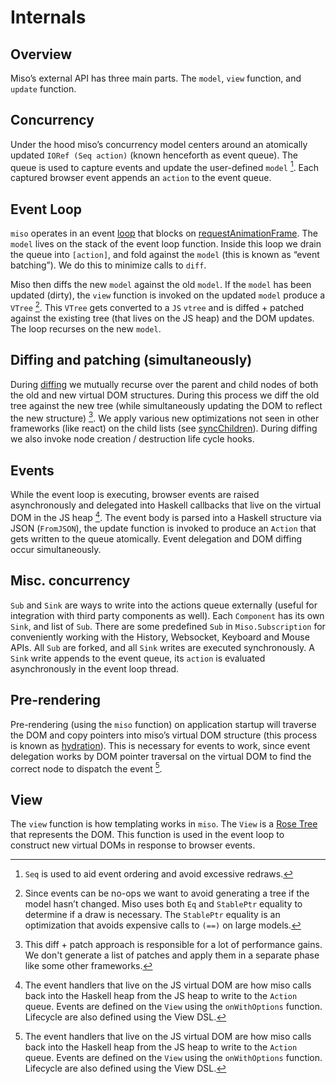 Internals
===========================

## Overview

Miso’s external API has three main parts. The `model`, `view` function, and `update` function.

## Concurrency

Under the hood miso’s concurrency model centers around an atomically updated `IORef (Seq action)` (known henceforth as event queue). The queue is used to capture events and update the user-defined `model` [^1]. Each captured browser event appends an `action` to the event queue.

## Event Loop

`miso` operates in an event [loop](https://github.com/dmjio/miso/blob/master/src/Miso.hs#L124) that blocks on [requestAnimationFrame](https://developer.mozilla.org/en-US/docs/Web/API/Window/requestAnimationFrame). The `model` lives on the stack of the event loop function. Inside this loop we drain the queue into `[action]`, and fold against the `model` (this is known as “event batching”). We do this to minimize calls to `diff`.

Miso then diffs the new `model` against the old `model`. If the `model` has been updated (dirty), the `view` function is invoked on the updated `model` produce a `VTree` [^3]. This `VTree` gets converted to a `JS` `vtree` and is diffed + patched against the existing tree (that lives on the JS heap) and the DOM updates. The loop recurses on the new `model`.

## Diffing and patching (simultaneously)

During [diffing](https://github.com/dmjio/miso/blob/master/js/miso.js#L3) we mutually recurse over the parent and child nodes of both the old and new virtual DOM structures. During this process we diff the old tree against the new tree (while simultaneously updating the DOM to reflect the new structure) [^4]. We apply various new optimizations not seen in other frameworks (like react) on the child lists (see [syncChildren](https://github.com/dmjio/miso/blob/master/js/miso.js#L187)). During diffing we also invoke node creation / destruction life cycle hooks.

## Events

While the event loop is executing, browser events are raised asynchronously and delegated into Haskell callbacks that live on the virtual DOM in the JS heap [^6]. The event body is parsed into a Haskell structure via JSON (`FromJSON`), the update function is invoked to produce an `Action` that gets written to the queue atomically. Event delegation and DOM diffing occur simultaneously.

## Misc. concurrency

`Sub` and `Sink` are ways to write into the actions queue externally (useful for integration with third party components as well). Each `Component` has its own `Sink`, and list of `Sub`. There are some predefined `Sub` in `Miso.Subscription` for conveniently working with the History, Websocket, Keyboard and Mouse APIs. All `Sub` are forked, and all `Sink` writes are executed synchronously. A `Sink` write appends to the event queue, its `action` is evaluated asynchronously in the event loop thread.

## Pre-rendering

Pre-rendering (using the `miso` function) on application startup will traverse the DOM and copy pointers into miso’s virtual DOM structure (this process is known as [hydration](https://en.wikipedia.org/wiki/Hydration_(web_development))). This is necessary for events to work, since event delegation works by DOM pointer traversal on the virtual DOM to find the correct node to dispatch the event [^6].

## View

The `view` function is how templating works in `miso`. The `View` is a [Rose Tree](https://en.wikipedia.org/wiki/Rose_tree) that represents the DOM. This function is used in the event loop to construct new virtual DOMs in response to browser events.

[^1]: `Seq` is used to aid event ordering and avoid excessive redraws.

[^2]: Green threads are very cheap in Haskell. The GHCJS and GHC RTS (w/ WASM backend) should have equivalent operating semantics for threads.

[^3]: Since events can be no-ops we want to avoid generating a tree if the model hasn’t changed. Miso uses both `Eq` and `StablePtr` equality to determine if a draw is necessary. The `StablePtr` equality is an optimization that avoids expensive calls to `(==)` on large models.

[^4]: This diff + patch approach is responsible for a lot of performance gains. We don't generate a list of patches and apply them in a separate phase like some other frameworks.

[^5]: `VTree` is the Haskell AST version of a JS virtual DOM. The `view` function constructs terms in this AST, it is then lowered into a `JSVal`. The `JSVal` is a virtual DOM tree structure that lives in the JS heap that is used for diffing. Once lowered, we diff against the existing virtual DOM that already lives in the JS heap.

[^6]: The event handlers that live on the JS virtual DOM are how miso calls back into the Haskell heap from the JS heap to write to the `Action` queue. Events are defined on the `View` using the `onWithOptions` function. Lifecycle are also defined using the View DSL.
